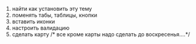 1) найти как установить эту тему
2) поменять табы, таблицы, кнопки
3) вставить иконки
4) настроить валидацию
5) сделать карту 
/* все кроме карты надо сделать до воскресенья....*/